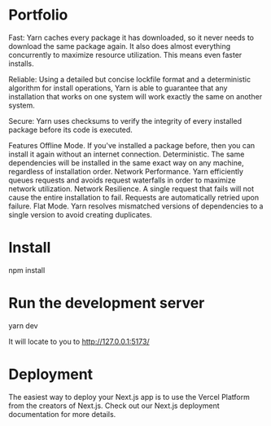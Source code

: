 # Portfolio
Fast: Yarn caches every package it has downloaded, so it never needs to download the same package again. It also does almost everything concurrently to maximize resource utilization. This means even faster installs.

Reliable: Using a detailed but concise lockfile format and a deterministic algorithm for install operations, Yarn is able to guarantee that any installation that works on one system will work exactly the same on another system.

Secure: Yarn uses checksums to verify the integrity of every installed package before its code is executed.

Features
Offline Mode. If you've installed a package before, then you can install it again without an internet connection.
Deterministic. The same dependencies will be installed in the same exact way on any machine, regardless of installation order.
Network Performance. Yarn efficiently queues requests and avoids request waterfalls in order to maximize network utilization.
Network Resilience. A single request that fails will not cause the entire installation to fail. Requests are automatically retried upon failure.
Flat Mode. Yarn resolves mismatched versions of dependencies to a single version to avoid creating duplicates.

# Install
npm install

# Run the development server
yarn dev

It will locate to you to http://127.0.0.1:5173/ 

# Deployment 
The easiest way to deploy your Next.js app is to use the Vercel Platform from the creators of Next.js.
Check out our Next.js deployment documentation for more details.
